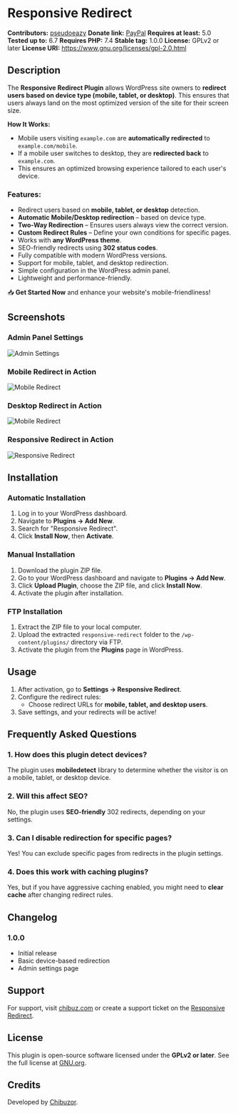 # Responsive Redirect

**Contributors:** [pseudoeazy](https://profiles.wordpress.org/pseudoeazy/)
**Donate link:** [PayPal](https://paypal.me/eazyisrael?country.x=PH&locale.x=en_US)
**Requires at least:** 5.0
**Tested up to:** 6.7
**Requires PHP:** 7.4
**Stable tag:** 1.0.0
**License:** GPLv2 or later
**License URI:** https://www.gnu.org/licenses/gpl-2.0.html

## Description

The **Responsive Redirect Plugin** allows WordPress site owners to **redirect users based on device type (mobile, tablet, or desktop)**. This ensures that users always land on the most optimized version of the site for their screen size.

**How It Works:**

- Mobile users visiting `example.com` are **automatically redirected** to `example.com/mobile`.
- If a mobile user switches to desktop, they are **redirected back** to `example.com`.
- This ensures an optimized browsing experience tailored to each user's device.

### Features:

- Redirect users based on **mobile, tablet, or desktop** detection.
- **Automatic Mobile/Desktop redirection** – based on device type.
- **Two-Way Redirection** – Ensures users always view the correct version.
- **Custom Redirect Rules** – Define your own conditions for specific pages.
- Works with **any WordPress theme**.
- SEO-friendly redirects using **302 status codes**.
- Fully compatible with modern WordPress versions.
- Support for mobile, tablet, and desktop redirection.
- Simple configuration in the WordPress admin panel.
- Lightweight and performance-friendly.

📥 **Get Started Now** and enhance your website's mobile-friendliness!

## Screenshots

### Admin Panel Settings

![Admin Settings](assets/admin-settings.png)

### Mobile Redirect in Action

![Mobile Redirect](assets/mobile-redirect.png)

### Desktop Redirect in Action

![Mobile Redirect](assets/desktop-redirect.png)

### Responsive Redirect in Action

![Responsive Redirect](assets/responsive-redirection.png)

## Installation

### Automatic Installation

1. Log in to your WordPress dashboard.
2. Navigate to **Plugins → Add New**.
3. Search for "Responsive Redirect".
4. Click **Install Now**, then **Activate**.

### Manual Installation

1. Download the plugin ZIP file.
2. Go to your WordPress dashboard and navigate to **Plugins → Add New**.
3. Click **Upload Plugin**, choose the ZIP file, and click **Install Now**.
4. Activate the plugin after installation.

### FTP Installation

1. Extract the ZIP file to your local computer.
2. Upload the extracted `responsive-redirect` folder to the `/wp-content/plugins/` directory via FTP.
3. Activate the plugin from the **Plugins** page in WordPress.

## Usage

1. After activation, go to **Settings → Responsive Redirect**.
2. Configure the redirect rules:
   - Choose redirect URLs for **mobile, tablet, and desktop users**.
3. Save settings, and your redirects will be active!

## Frequently Asked Questions

### 1. How does this plugin detect devices?

The plugin uses **mobiledetect** library to determine whether the visitor is on a mobile, tablet, or desktop device.

### 2. Will this affect SEO?

No, the plugin uses **SEO-friendly** 302 redirects, depending on your settings.

### 3. Can I disable redirection for specific pages?

Yes! You can exclude specific pages from redirects in the plugin settings.

### 4. Does this work with caching plugins?

Yes, but if you have aggressive caching enabled, you might need to **clear cache** after changing redirect rules.

## Changelog

### 1.0.0

- Initial release
- Basic device-based redirection
- Admin settings page

## Support

For support, visit [chibuz.com](https://www.chibuz.com/projects/responsive-redirect) or create a support ticket on the [Responsive Redirect](https://wordpress.org/plugins/responsive-redirect).

## License

This plugin is open-source software licensed under the **GPLv2 or later**. See the full license at [GNU.org](https://www.gnu.org/licenses/gpl-2.0.html).

## Credits

Developed by [Chibuzor](https://www.chibuz.com/).
